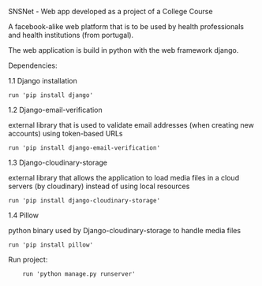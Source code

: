 SNSNet - Web app developed as a project of a College Course

A facebook-alike web platform that is to be used by health professionals and health institutions (from portugal).

The web application is build in python with the web framework django. 

Dependencies:

1.1 Django installation

    run 'pip install django'

1.2 Django-email-verification 

external library that is used to validate email addresses (when creating new accounts) using token-based URLs

    run 'pip install django-email-verification'

1.3 Django-cloudinary-storage 

external library that allows the application to load media files in a cloud servers (by cloudinary) instead of using local resources

    run 'pip install django-cloudinary-storage'

1.4 Pillow 

python binary used by Django-cloudinary-storage to handle media files

    run 'pip install pillow'
    
Run project:

        run 'python manage.py runserver'

  
